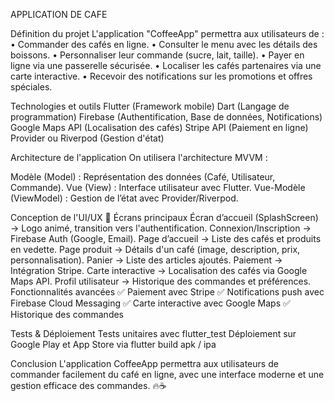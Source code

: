 APPLICATION DE CAFE

Définition du projet L'application "CoffeeApp" permettra aux utilisateurs de : • Commander des cafés en ligne. • Consulter le menu avec les détails des boissons. • Personnaliser leur commande (sucre, lait, taille). • Payer en ligne via une passerelle sécurisée. • Localiser les cafés partenaires via une carte interactive. • Recevoir des notifications sur les promotions et offres spéciales.

Technologies et outils Flutter (Framework mobile) Dart (Langage de programmation) Firebase (Authentification, Base de données, Notifications) Google Maps API (Localisation des cafés) Stripe API (Paiement en ligne) Provider ou Riverpod (Gestion d'état)

Architecture de l'application On utilisera l'architecture MVVM :

Modèle (Model) : Représentation des données (Café, Utilisateur, Commande). Vue (View) : Interface utilisateur avec Flutter. Vue-Modèle (ViewModel) : Gestion de l’état avec Provider/Riverpod.

Conception de l'UI/UX 🎨 Écrans principaux Écran d’accueil (SplashScreen) → Logo animé, transition vers l'authentification. Connexion/Inscription → Firebase Auth (Google, Email). Page d’accueil → Liste des cafés et produits en vedette. Page produit → Détails d'un café (image, description, prix, personnalisation). Panier → Liste des articles ajoutés. Paiement → Intégration Stripe. Carte interactive → Localisation des cafés via Google Maps API. Profil utilisateur → Historique des commandes et préférences.
Fonctionnalités avancées ✅ Paiement avec Stripe ✅ Notifications push avec Firebase Cloud Messaging ✅ Carte interactive avec Google Maps ✅ Historique des commandes

Tests & Déploiement Tests unitaires avec flutter_test Déploiement sur Google Play et App Store via flutter build apk / ipa

Conclusion L'application CoffeeApp permettra aux utilisateurs de commander facilement du café en ligne, avec une interface moderne et une gestion efficace des commandes. 🔥☕
